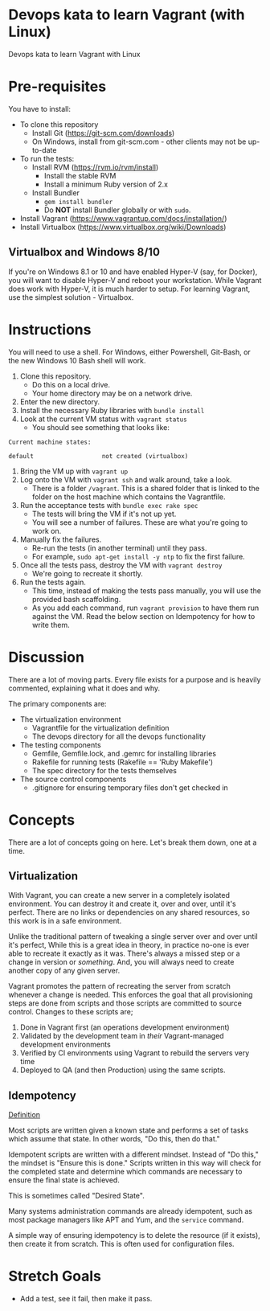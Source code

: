 # Devops kata to learn Vagrant (with Linux)

Devops kata to learn Vagrant with Linux

# Pre-requisites

You have to install:

* To clone this repository
    * Install Git (https://git-scm.com/downloads)
    * On Windows, install from git-scm.com - other clients may not be up-to-date
* To run the tests:
    * Install RVM (https://rvm.io/rvm/install)
        * Install the stable RVM
        * Install a minimum Ruby version of 2.x
    * Install Bundler
        * `gem install bundler`
        * Do **NOT** install Bundler globally or with `sudo`.
* Install Vagrant (https://www.vagrantup.com/docs/installation/)
* Install Virtualbox (https://www.virtualbox.org/wiki/Downloads)

## Virtualbox and Windows 8/10

If you're on Windows 8.1 or 10 and have enabled Hyper-V (say, for Docker), you
will want to disable Hyper-V and reboot your workstation. While Vagrant does
work with Hyper-V, it is much harder to setup. For learning Vagrant, use the
simplest solution - Virtualbox.

# Instructions

You will need to use a shell. For Windows, either Powershell, Git-Bash, or the
new Windows 10 Bash shell will work.

1. Clone this repository.
    * Do this on a local drive.
    * Your home directory may be on a network drive.
1. Enter the new directory.
1. Install the necessary Ruby libraries with `bundle install`
1. Look at the current VM status with `vagrant status`
    * You should see something that looks like:
```
Current machine states:

default                   not created (virtualbox)
```
1. Bring the VM up with `vagrant up`
1. Log onto the VM with `vagrant ssh` and walk around, take a look.
    * There is a folder `/vagrant`. This is a shared folder that is linked to
      the folder on the host machine which contains the Vagrantfile.
1. Run the acceptance tests with `bundle exec rake spec`
    * The tests will bring the VM if it's not up yet.
    * You will see a number of failures. These are what you're going to work on.
1. Manually fix the failures.
    * Re-run the tests (in another terminal) until they pass.
    * For example, `sudo apt-get install -y ntp` to fix the first failure.
1. Once all the tests pass, destroy the VM with `vagrant destroy`
    * We're going to recreate it shortly.
1. Run the tests again.
    * This time, instead of making the tests pass manually, you will use the
      provided bash scaffolding.
    * As you add each command, run `vagrant provision` to have them run against
      the VM. Read the below section on Idempotency for how to write them.

# Discussion

There are a lot of moving parts. Every file exists for a purpose and is heavily
commented, explaining what it does and why.

The primary components are:
* The virtualization environment
    * Vagrantfile for the virtualization definition
    * The devops directory for all the devops functionality
* The testing components
    * Gemfile, Gemfile.lock, and .gemrc for installing libraries
    * Rakefile for running tests (Rakefile == 'Ruby Makefile')
    * The spec directory for the tests themselves
* The source control components
    * .gitignore for ensuring temporary files don't get checked in

# Concepts

There are a lot of concepts going on here. Let's break them down, one at a time.

## Virtualization

With Vagrant, you can create a new server in a completely isolated environment.
You can destroy it and create it, over and over, until it's perfect. There are
no links or dependencies on any shared resources, so this work is in a safe
environment.

Unlike the traditional pattern of tweaking a single server over and over until
it's perfect, While this is a great idea in theory, in practice no-one is ever
able to recreate it exactly as it was. There's always a missed step or a change
in version or _something_. And, you will always need to create another copy of
any given server.

Vagrant promotes the pattern of recreating the server from scratch whenever a
change is needed. This enforces the goal that all provisioning steps are done
from scripts and those scripts are committed to source control. Changes to these
scripts are;
1. Done in Vagrant first (an operations development environment)
1. Validated by the development team in _their_ Vagrant-managed development
environments
1. Verified by CI environments using Vagrant to rebuild the servers very time
1. Deployed to QA (and then Production) using the same scripts.
  
## Idempotency

[Definition](https://en.wikipedia.org/wiki/Idempotence#Computer_science_meaning)

Most scripts are written given a known state and performs a set of tasks which
assume that state. In other words, "Do this, then do that."

Idempotent scripts are written with a different mindset. Instead of "Do this,"
the mindset is "Ensure this is done." Scripts written in this way will check for
the completed state and determine which commands are necessary to ensure the
final state is achieved.

This is sometimes called "Desired State".

Many systems administration commands are already idempotent, such as most
package managers like APT and Yum, and the `service` command.

A simple way of ensuring idempotency is to delete the resource (if it exists),
then create it from scratch. This is often used for configuration files. 

# Stretch Goals

* Add a test, see it fail, then make it pass.
